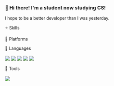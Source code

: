 ### 👋 Hi there! I'm a student now studying CS!

I hope to be a better developer than I was yesterday.

⭐️ Skills

📍 Platforms

📍 Languages
<br>
<br>
<img src="https://img.shields.io/badge/C-A8B9CC?style=flat-square&logo=c&logoColor=white"/>
<img src="https://img.shields.io/badge/C&#43&#43-00599C?style=flat-square&logo=c&#43&#43&logoColor=white"/>
<img src="https://img.shields.io/badge/Python-3776AB?style=flat-square&logo=Python&logoColor=white"/>
<img src="https://img.shields.io/badge/Java-007396?style=flat-square&logo=Java&logoColor=white"/>
<img src="https://img.shields.io/badge/MySQL-4479A1?style=flat-square&logo=MySQL&logoColor=white"/>

📍 Tools
<br>
<br>
<img src="https://img.shields.io/badge/Git-F05032?style=flat-square&logo=Git&logoColor=white"/>

<!--
**seoyoon98/seoyoon98** is a ✨ _special_ ✨ repository because its `README.md` (this file) appears on your GitHub profile.

Here are some ideas to get you started:

- 🔭 I’m currently working on ...
- 🌱 I’m currently learning ...
- 👯 I’m looking to collaborate on ...
- 🤔 I’m looking for help with ...
- 💬 Ask me about ...
- 📫 How to reach me: ...
- 😄 Pronouns: ...
- ⚡ Fun fact: ...
-->
